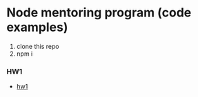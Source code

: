 # Node mentoring program (code examples)

1) clone this repo
2) npm i

### HW1
- [hw1](https://github.com/andrIvash/node-mentoring/tree/hw1)
